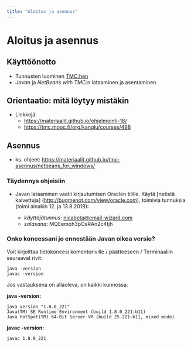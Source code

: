 ```yaml
---
title: "Aloitus ja asennus"
---
```


# Aloitus ja asennus

## Käyttöönotto
- Tunnusten luominen [TMC:hen](https://tmc.mooc.fi)
- *Javan* ja *NetBeans with TMC*:n lataaminen ja asentaminen

## Orientaatio: mitä löytyy mistäkin
- Linkkejä:
	- https://materiaalit.github.io/ohjelmointi-18/
	- https://tmc.mooc.fi/org/kanglu/courses/498

## Asennus
- ks. ohjeet: https://materiaalit.github.io/tmc-asennus/netbeans_for_windows/	

### Täydennys ohjeisiin
- Javan lataaminen vaatii kirjautumisen Oraclen tilille. Käytä [netistä kaivettuja] (http://bugmenot.com/view/oracle.com), toimivia tunnuksia (toimi ainakin 12. ja 13.8.2019):

	- *käyttäjätunnus*: nicabeta@email-wizard.com
	- *salasana*: MQEemoh3pOsRAn2c4tjh

### Onko koneessani jo ennestään Javan oikea versio?

Voit kirjoittaa tietokoneesi komentoriville / päätteeseen / Terminaaliin seuraavat rivit:

	java -version
	javac -version
	
Jos vastauksena on allaoleva, on kaikki kunnossa:

**java -version:**

	java version "1.8.0_221"
	Java(TM) SE Runtime Environment (build 1.8.0_221-b11)
	Java HotSpot(TM) 64-Bit Server VM (build 25.221-b11, mixed mode)

**javac -version:**

	javac 1.8.0_221
